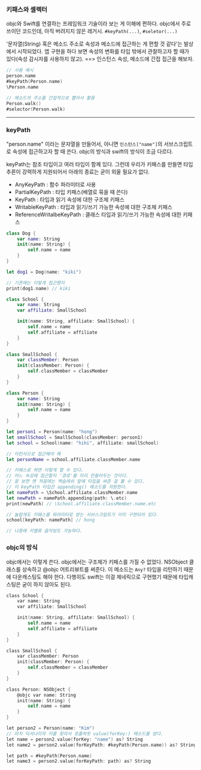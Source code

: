 ### 키패스와 셀렉터
objc와 Swift를 연결하는 프레임워크 기술이라 보는 게 이해에 편하다.
objc에서 주로 쓰이던 코드인데, 아직 버려지지 않은 레거시.
`#keyPath(...)`, `#seletor(...)`

'문자열(String) 혹은 메소드 주소로 속성과 메소드에 접근하는 게 편할 것 같다'는 발상에서 시작되었다.
앱 구현을 하다 보면 속성의 변화를 타입 밖에서 관찰하고자 할 때가 있다(속성 감시자를 사용하지 않고).
==> 인스턴스 속성, 메소드에 간접 접근을 해보자.

```swift
// 사용 예시
person.name
#keyPath(Person.name)
\Person.name

// 메소드의 주소를 간접적으로 뽑아서 활용
Person.walk()
#selector(Person.walk)
```
---
### keyPath
"person.name" 이라는 문자열을 만들어서, 아니면 `인스턴스["name"]`의 서브스크립트로 속성에 접근하고자 할 때 쓴다.
objc의 방식과 swift의 방식이 조금 다르다.

keyPath는 참조 타입이고 여러 타입이 함께 있다.
그런데 우리가 키패스를 만들면 타입추론이 강력하게 지원되어서 아래의 종료는 굳이 외울 필요가 없다.

- AnyKeyPath : 함수 파라미터로 사용
- PartialKeyPath : 타입 키패스(배열로 묶을 때 쓴다)
- KeyPath : 타입과 읽기 속성에 대한 구조체 키패스
- WritableKeyPath : 타입과 읽기/쓰기 가능한 속성에 대한 구조체 키패스
- ReferenceWritalbeKeyPath : 클래스 타입과 읽기/쓰기 가능한 속성에 대한 키패스


```swift
class Dog {
    var name: String
    init(name: String) {
        self.name = name
    }
}

let dog1 = Dog(name: "kiki")

// 기존에는 이렇게 접근했지
print(dog1.name) // kiki

class School {
    var name: String
    var affiliate: SmallSchool

    init(name: String, affiliate: SmallSchool) {
        self.name = name
        self.affiliate = affiliate
    }
}

class SmallSchool {
    var classMember: Person
    init(classMember: Person) {
        self.classMember = classMember
    }
}

class Person {
    var name: String
    init(name: String) {
        self.name = name
    }
}

let person1 = Person(name: "hong")
let smallSchool = SmallSchool(classMember: person1)
let school = School(name: "hihi", affiliate: smallSchool)

// 이런식으로 접근해야 해
let personName = school.affiliate.classMember.name

// 키패스로 하면 이렇게 할 수 있다.
// 어느 속성에 접근할지 '경로'를 미리 만들어두는 것이다.
// 잘 보면 맨 처음에는 백슬래쉬 앞에 타입을 써준 걸 볼 수 있다.
// 이 keyPath 타입은 appending() 메소드를 지원한다.
let namePath = \School.affiliate.classMember.name
let newPath = namePath.appending(path: \.etc)
print(newPath) // \School.affiliate.classMember.name.etc

// 놀랍게도 키패스를 파라미터로 받는 서브스크립트가 이미 구현되어 있다.
school[keyPath: namePath] // hong

// 나중에 키밸류 옵저빙도 가능하다.
```
### objc의 방식

objc에서는 이렇게 쓴다. objc에서는 구조체가 키패스를 가질 수 없었다.
NSObject 클래스를 상속하고 @objc 어트리뷰트를 써준다.
이 메소드는 `Any?` 타입을 리턴하기 때문에 다운캐스팅도 해야 한다.
다행히도 swift는 이걸 제네릭으로 구현했기 때문에 타입캐스팅은 굳이 하지 않아도 된다.

```objectivec
class School {
    var name: String
    var affiliate: SmallSchool

    init(name: String, affiliate: SmallSchool) {
        self.name = name
        self.affiliate = affiliate
    }
}

class SmallSchool {
    var classMember: Person
    init(classMember: Person) {
        self.classMember = classMember
    }
}

class Person: NSObject {
    @objc var name: String
    init(name: String) {
        self.name = name
    }
}

let person2 = Person(name: "Kim")
// 마치 딕셔너리의 키를 찾아서 호출하듯 value(forKey:) 메소드를 썼다.
let name = person2.value(forKey: "name") as? String
let name2 = person2.value(forKeyPath: #keyPath(Person.name)) as? String

let path = #keyPath(Person.name)
let name3 = person2.value(forKeyPath: path) as? String
```